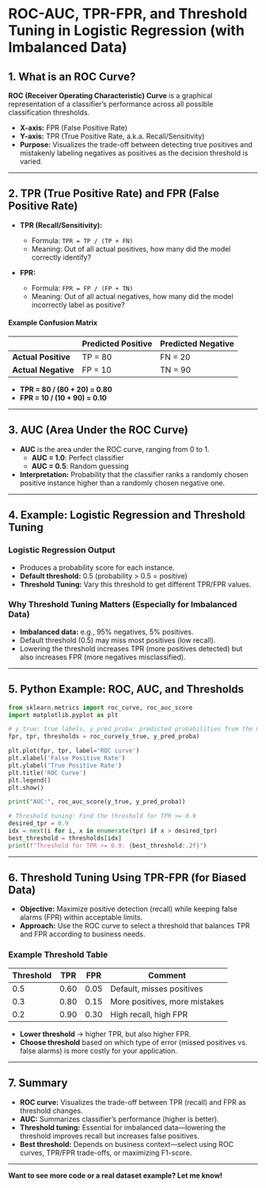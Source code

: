 # ROC-AUC, TPR-FPR, and Threshold Tuning in Logistic Regression (with Imbalanced Data)

## 1. What is an ROC Curve?

**ROC (Receiver Operating Characteristic) Curve** is a graphical representation of a classifier’s performance across all possible classification thresholds.

- **X-axis:** FPR (False Positive Rate)
- **Y-axis:** TPR (True Positive Rate, a.k.a. Recall/Sensitivity)
- **Purpose:** Visualizes the trade-off between detecting true positives and mistakenly labeling negatives as positives as the decision threshold is varied.

---

## 2. TPR (True Positive Rate) and FPR (False Positive Rate)

- **TPR (Recall/Sensitivity):**
  - Formula: `TPR = TP / (TP + FN)`
  - Meaning: Out of all actual positives, how many did the model correctly identify?

- **FPR:**
  - Formula: `FPR = FP / (FP + TN)`
  - Meaning: Out of all actual negatives, how many did the model incorrectly label as positive?

#### Example Confusion Matrix

|                  | Predicted Positive | Predicted Negative |
|------------------|-------------------|-------------------|
| **Actual Positive** | TP = 80            | FN = 20           |
| **Actual Negative** | FP = 10            | TN = 90           |

- **TPR = 80 / (80 + 20) = 0.80**
- **FPR = 10 / (10 + 90) = 0.10**

---

## 3. AUC (Area Under the ROC Curve)

- **AUC** is the area under the ROC curve, ranging from 0 to 1.
  - **AUC = 1.0**: Perfect classifier
  - **AUC = 0.5**: Random guessing
- **Interpretation:** Probability that the classifier ranks a randomly chosen positive instance higher than a randomly chosen negative one.

---

## 4. Example: Logistic Regression and Threshold Tuning

### Logistic Regression Output

- Produces a probability score for each instance.
- **Default threshold:** 0.5 (probability > 0.5 = positive)
- **Threshold Tuning:** Vary this threshold to get different TPR/FPR values.

### Why Threshold Tuning Matters (Especially for Imbalanced Data)

- **Imbalanced data:** e.g., 95% negatives, 5% positives.
- Default threshold (0.5) may miss most positives (low recall).
- Lowering the threshold increases TPR (more positives detected) but also increases FPR (more negatives misclassified).

---

## 5. Python Example: ROC, AUC, and Thresholds

```python
from sklearn.metrics import roc_curve, roc_auc_score
import matplotlib.pyplot as plt

# y_true: true labels, y_pred_proba: predicted probabilities from the model
fpr, tpr, thresholds = roc_curve(y_true, y_pred_proba)

plt.plot(fpr, tpr, label='ROC curve')
plt.xlabel('False Positive Rate')
plt.ylabel('True Positive Rate')
plt.title('ROC Curve')
plt.legend()
plt.show()

print("AUC:", roc_auc_score(y_true, y_pred_proba))

# Threshold tuning: Find the threshold for TPR >= 0.9
desired_tpr = 0.9
idx = next(i for i, x in enumerate(tpr) if x > desired_tpr)
best_threshold = thresholds[idx]
print(f"Threshold for TPR >= 0.9: {best_threshold:.2f}")
```

---

## 6. Threshold Tuning Using TPR-FPR (for Biased Data)

- **Objective:** Maximize positive detection (recall) while keeping false alarms (FPR) within acceptable limits.
- **Approach:** Use the ROC curve to select a threshold that balances TPR and FPR according to business needs.

### Example Threshold Table

| Threshold | TPR  | FPR  | Comment                        |
|-----------|------|------|-------------------------------|
| 0.5       | 0.60 | 0.05 | Default, misses positives     |
| 0.3       | 0.80 | 0.15 | More positives, more mistakes |
| 0.2       | 0.90 | 0.30 | High recall, high FPR         |

- **Lower threshold** → higher TPR, but also higher FPR.
- **Choose threshold** based on which type of error (missed positives vs. false alarms) is more costly for your application.

---

## 7. Summary

- **ROC curve:** Visualizes the trade-off between TPR (recall) and FPR as threshold changes.
- **AUC:** Summarizes classifier’s performance (higher is better).
- **Threshold tuning:** Essential for imbalanced data—lowering the threshold improves recall but increases false positives.
- **Best threshold:** Depends on business context—select using ROC curves, TPR/FPR trade-offs, or maximizing F1-score.

---

**Want to see more code or a real dataset example? Let me know!**
